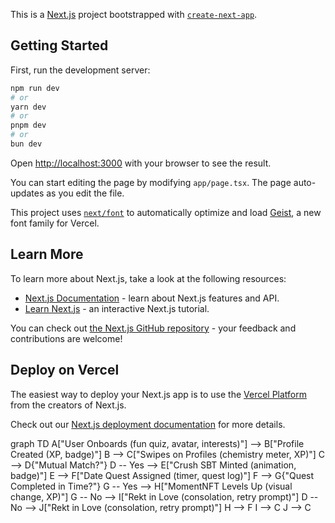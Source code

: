 This is a [Next.js](https://nextjs.org) project bootstrapped with [`create-next-app`](https://nextjs.org/docs/app/api-reference/cli/create-next-app).

## Getting Started

First, run the development server:

```bash
npm run dev
# or
yarn dev
# or
pnpm dev
# or
bun dev
```

Open [http://localhost:3000](http://localhost:3000) with your browser to see the result.

You can start editing the page by modifying `app/page.tsx`. The page auto-updates as you edit the file.

This project uses [`next/font`](https://nextjs.org/docs/app/building-your-application/optimizing/fonts) to automatically optimize and load [Geist](https://vercel.com/font), a new font family for Vercel.

## Learn More

To learn more about Next.js, take a look at the following resources:

- [Next.js Documentation](https://nextjs.org/docs) - learn about Next.js features and API.
- [Learn Next.js](https://nextjs.org/learn) - an interactive Next.js tutorial.

You can check out [the Next.js GitHub repository](https://github.com/vercel/next.js) - your feedback and contributions are welcome!

## Deploy on Vercel

The easiest way to deploy your Next.js app is to use the [Vercel Platform](https://vercel.com/new?utm_medium=default-template&filter=next.js&utm_source=create-next-app&utm_campaign=create-next-app-readme) from the creators of Next.js.

Check out our [Next.js deployment documentation](https://nextjs.org/docs/app/building-your-application/deploying) for more details.



graph TD
    A["User Onboards (fun quiz, avatar, interests)"] --> B["Profile Created (XP, badge)"]
    B --> C["Swipes on Profiles (chemistry meter, XP)"]
    C --> D{"Mutual Match?"}
    D -- Yes --> E["Crush SBT Minted (animation, badge)"]
    E --> F["Date Quest Assigned (timer, quest log)"]
    F --> G{"Quest Completed in Time?"}
    G -- Yes --> H["MomentNFT Levels Up (visual change, XP)"]
    G -- No --> I["Rekt in Love (consolation, retry prompt)"]
    D -- No --> J["Rekt in Love (consolation, retry prompt)"]
    H --> F
    I --> C
    J --> C